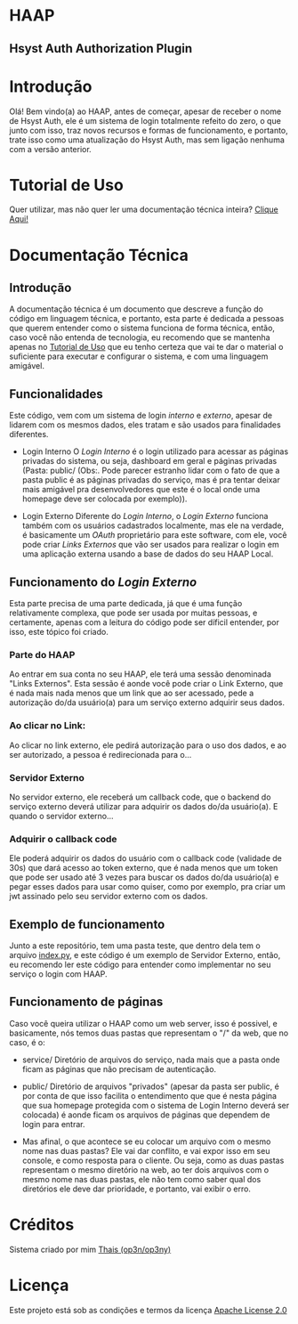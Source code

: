 # HAAP
## Hsyst Auth Authorization Plugin

# Introdução
Olá! Bem vindo(a) ao HAAP, antes de começar, apesar de receber o nome de Hsyst Auth, ele é um sistema de login totalmente refeito do zero, o que junto com isso, traz novos recursos e formas de funcionamento, e portanto, trate isso como uma atualização do Hsyst Auth, mas sem ligação nenhuma com a versão anterior.

# Tutorial de Uso
Quer utilizar, mas não quer ler uma documentação técnica inteira? [Clique Aqui!](#)

# Documentação Técnica
## Introdução
A documentação técnica é um documento que descreve a função do código em linguagem técnica, e portanto, esta parte é dedicada a pessoas que querem entender como o sistema funciona de forma técnica, então, caso você não entenda de tecnologia, eu recomendo que se mantenha apenas no [Tutorial de Uso](#) que eu tenho certeza que vai te dar o material o suficiente para executar e configurar o sistema, e com uma linguagem amigável.

## Funcionalidades
Este código, vem com um sistema de login *interno* e *externo*, apesar de lidarem com os mesmos dados, eles tratam e são usados para finalidades diferentes.

- Login Interno
O *Login Interno* é o login utilizado para acessar as páginas privadas do sistema, ou seja, dashboard em geral e páginas privadas (Pasta: public/ (Obs:. Pode parecer estranho lidar com o fato de que a pasta public é as páginas privadas do serviço, mas é pra tentar deixar mais amigável pra desenvolvedores que este é o local onde uma homepage deve ser colocada por exemplo)).

- Login Externo
Diferente do *Login Interno*, o *Login Externo* funciona também com os usuários cadastrados localmente, mas ele na verdade, é basicamente um *OAuth* proprietário para este software, com ele, você pode criar *Links Externos* que vão ser usados para realizar o login em uma aplicação externa usando a base de dados do seu HAAP Local.

## Funcionamento do *Login Externo*
Esta parte precisa de uma parte dedicada, já que é uma função relativamente complexa, que pode ser usada por muitas pessoas, e certamente, apenas com a leitura do código pode ser díficil entender, por isso, este tópico foi criado.

### Parte do HAAP
Ao entrar em sua conta no seu HAAP, ele terá uma sessão denominada "Links Externos". Esta sessão é aonde você pode criar o Link Externo, que é nada mais nada menos que um link que ao ser acessado, pede a autorização do/da usuário(a) para um serviço externo adquirir seus dados.

### Ao clicar no Link:
Ao clicar no link externo, ele pedirá autorização para o uso dos dados, e ao ser autorizado, a pessoa é redirecionada para o...

### Servidor Externo
No servidor externo, ele receberá um callback code, que o backend do serviço externo deverá utilizar para adquirir os dados do/da usuário(a). E quando o servidor externo...

### Adquirir o callback code
Ele poderá adquirir os dados do usuário com o callback code (validade de 30s) que dará acesso ao token externo, que é nada menos que um token que pode ser usado até 3 vezes para buscar os dados do/da usuário(a) e pegar esses dados para usar como quiser, como por exemplo, pra criar um jwt assinado pelo seu servidor externo com os dados.

## Exemplo de funcionamento
Junto a este repositório, tem uma pasta teste, que dentro dela tem o arquivo [index.py](https://github.com/Hsyst/haap/blob/main/teste/index.py), e este código é um exemplo de Servidor Externo, então, eu recomendo ler este código para entender como implementar no seu serviço o login com HAAP.

## Funcionamento de páginas
Caso você queira utilizar o HAAP como um web server, isso é possivel, e basicamente, nós temos duas pastas que representam o "/" da web, que no caso, é o:

- service/
Diretório de arquivos do serviço, nada mais que a pasta onde ficam as páginas que não precisam de autenticação.

- public/
Diretório de arquivos "privados" (apesar da pasta ser public, é por conta de que isso facilita o entendimento que que é nesta página que sua homepage protegida com o sistema de Login Interno deverá ser colocada) é aonde ficam os arquivos de páginas que dependem de login para entrar.

- Mas afinal, o que acontece se eu colocar um arquivo com o mesmo nome nas duas pastas?
Ele vai dar conflito, e vai expor isso em seu console, e como resposta para o cliente. Ou seja, como as duas pastas representam o mesmo diretório na web, ao ter dois arquivos com o mesmo nome nas duas pastas, ele não tem como saber qual dos diretórios ele deve dar prioridade, e portanto, vai exibir o erro.

# Créditos
Sistema criado por mim [Thais (op3n/op3ny)](https://github.com/op3n)

# Licença
Este projeto está sob as condições e termos da licença [Apache License 2.0](https://github.com/Hsyst/haap/blob/main/LICENSE)
